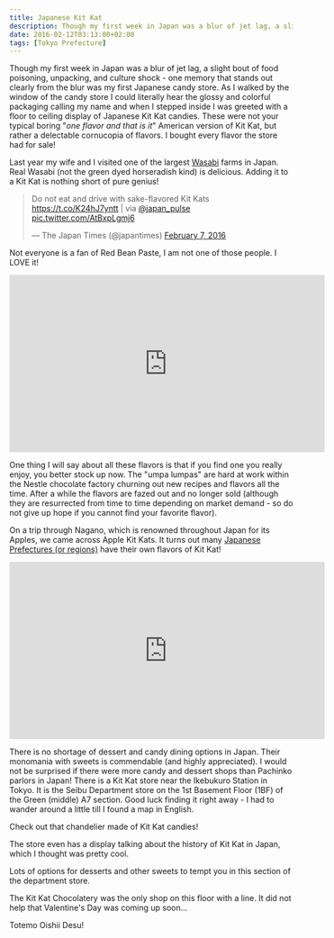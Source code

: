 ```yaml
---
title: Japanese Kit Kat
description: Though my first week in Japan was a blur of jet lag, a slight bout of food poisoning, and culture shock - one memory that stood out were the Kit Kat...
date: 2016-02-12T03:13:00+02:00
tags: [Tokyo Prefecture]
---
```

<div class="text-lg mt-2">
<p class="mb-2">Though my first week in Japan was a blur of jet lag, a slight bout of food poisoning, unpacking, and culture shock - one memory that stands out clearly from the blur was my first Japanese candy store. As I walked by the window of the candy store I could literally hear the glossy and colorful packaging calling my name and when I stepped inside I was greeted with a floor to ceiling display of Japanese Kit Kat candies. These were not your typical boring "<em>one flavor and that is it</em>" American version of Kit Kat, but rather a delectable cornucopia of flavors. I bought every flavor the store had for sale!</p>

<p class="mt-2 mb-2">Last year my wife and I visited one of the largest <a href="https://www.fallfishtenkara.com/photobucket/" target="_blank" rel="noopener" class="text-red-500 hover:bg-red-500 hover:text-white">Wasabi</a> farms in Japan. Real Wasabi (not the green dyed horseradish kind) is delicious. Adding it to a Kit Kat is nothing short of pure genius!</p>

<blockquote class="twitter-tweet tw-align-center" data-lang="en">
<p class="mt-2 mb-2">Do not eat and drive with sake-flavored Kit Kats <a href="https://t.co/K24hJ7yntt">https://t.co/K24hJ7yntt</a> | via <a href="https://twitter.com/japan_pulse" target="_blank" rel="noopener noreferrer" class="text-red-500 hover:bg-red-500 hover:text-white">@japan_pulse</a> <a href="https://t.co/AtBxpLgmj6">pic.twitter.com/AtBxpLgmj6</a></p>
— The Japan Times (@japantimes) <a href="https://twitter.com/japantimes/status/696128909167980545" target="_blank" rel="noopener noreferrer" class="text-red-500 hover:bg-red-500 hover:text-white">February 7, 2016</a></blockquote>
<script src="//platform.twitter.com/widgets.js" async="" charset="utf-8"></script>

<p class="mt-2 mb-2">Not everyone is a fan of Red Bean Paste, I am not one of those people. I LOVE it!</p>

<div style="text-align: center;"><iframe src="https://www.youtube.com/embed/eGsqlEW-uC0?rel=0" width="560" height="315" frameborder="0" allowfullscreen="allowfullscreen"></iframe></div>

<p class="mt-2 mb-2">One thing I will say about all these flavors is that if you find one you really enjoy, you better stock up now. The "umpa lumpas" are hard at work within the Nestle chocolate factory churning out new recipes and flavors all the time. After a while the flavors are fazed out and no longer sold (although they are resurrected from time to time depending on market demand - so do not give up hope if you cannot find your favorite flavor).</p>

<p class="mt-2 mb-2">On a trip through Nagano, which is renowned throughout Japan for its Apples, we came across Apple Kit Kats. It turns out many <a href="https://mykitkats.wordpress.com/2013/02/17/japanese-kit-kats-regional-collection-%E6%97%A5%E6%9C%AC%E5%9B%BD%E3%82%AD%E3%83%83%E3%83%88%E3%82%AB%E3%83%83%E3%83%88%E5%91%B3%E9%81%8A%E8%A8%98/" target="_blank" rel="noopener" class="text-red-500 hover:bg-red-500 hover:text-white">Japanese Prefectures (or regions)</a> have their own flavors of Kit Kat!</p>

<div style="text-align:center"><iframe width="560" height="315" src="https://www.youtube.com/embed/A9H47LGsy7A?rel=0" frameborder="0" allowfullscreen></iframe></div>

<p class="mt-2 mb-2">There is no shortage of dessert and candy dining options in Japan. Their monomania with sweets is commendable (and highly appreciated). I would not be surprised if there were more candy and dessert shops than Pachinko parlors in Japan! There is a Kit Kat store near the Ikebukuro Station in Tokyo. It is the Seibu Department store on the 1st Basement Floor (1BF) of the Green (middle) A7 section. Good luck finding it right away - I had to wander around a little till I found a map in English.</p>

<p class="mt-2 mb-2">Check out that chandelier made of Kit Kat candies!</p>

<p class="mt-2 mb-2">The store even has a display talking about the history of Kit Kat in Japan, which I thought was pretty cool.</p>

<p class="mt-2 mb-2">Lots of options for desserts and other sweets to tempt you in this section of the department store.</p>

<p class="mt-2 mb-2">The Kit Kat Chocolatery was the only shop on this floor with a line. It did not help that Valentine's Day was coming up soon...</p>

<p class="mt-2 mb-2">Totemo Oishii Desu!</p>

<img class="w-8/12 rounded-lg shadow-lg mx-auto" src="" alt="" />
</div>
